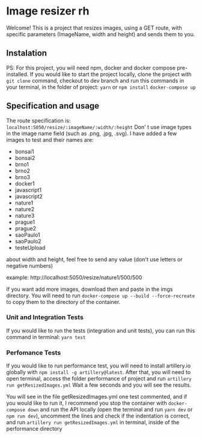 # Image resizer rh

Welcome! This is a project that resizes images, using a GET route, with specific parameters (ImageName, width and height) and sends them to you.

## Instalation

PS: For this project, you will need npm, docker and docker compose pre-installed.
If you would like to start the project locally, clone the project with `git clone` command, checkout to dev branch and run this commands in your terminal, in the folder of project:
`yarn` or `npm install`
`docker-compose up`

## Specification and usage

The route specification is: `localhost:5050/resize/:imageName/:width/:height`
Don' t use image types in the image name field (such as .png, .jpg, .svg).
I have added a few images to test and their names are:

- bonsai1
- bonsai2
- brno1
- brno2
- brno3
- docker1
- javascript1
- javascript2
- nature1
- nature2
- nature3
- prague1
- prague2
- saoPaulo1
- saoPaulo2
- testeUpload

about width and height, feel free to send any value (don't use letters or negative numbers)

example: http://localhost:5050/resize/nature1/500/500

If you want add more images, download then and paste in the imgs directory. You will need to run `docker-compose up --build --force-recreate` to copy them to the directory of the container.

### Unit and Integration Tests

If you would like to run the tests (integration and unit tests), you can run this command in terminal:
`yarn test`

### Perfomance Tests

If you would like to run performance test, you will need to install artillery.io globally with `npm install -g artillery@latest`.
After that, you will need to open terminal, access the folder performance of project and run `artillery run getResizedImages.yml`
Wait a few seconds and you will see the results.

You will see in the file getResizedImages.yml one test commented, and if you would like to run it, I recommend you stop the container with `docker-compose down` and run the API locally (open the terminal and run `yarn dev` or `npm run dev`), uncomment the lines and check if the indentation is correct, and run `artillery run getResizedImages.yml` in terminal, inside of the performance directory

